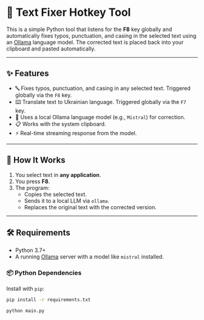 # 📝 Text Fixer Hotkey Tool

This is a simple Python tool that listens for the **F8** key globally and automatically fixes typos, punctuation, and casing in the selected text using an [Ollama](https://ollama.com) language model. The corrected text is placed back into your clipboard and pasted automatically.

---

## ✨ Features

- 🔤 Fixes typos, punctuation, and casing in any selected text. Triggered globally via the `F8` key.
- ⌨️ Translate text to Ukrainian language. Triggered globally via the `F7` key.
- 🧠 Uses a local Ollama language model (e.g., `Mistral`) for correction.
- 📋 Works with the system clipboard.
- ⚡ Real-time streaming response from the model.

---

## 🚀 How It Works

1. You select text in **any application**.
2. You press **F8**.
3. The program:
   - Copies the selected text.
   - Sends it to a local LLM via `ollama`.
   - Replaces the original text with the corrected version.

---

## 🛠️ Requirements

- Python 3.7+
- A running [Ollama](https://ollama.com/) server with a model like `mistral` installed.

### 📦 Python Dependencies

Install with `pip`:

```bash
pip install -r requirements.txt

python main.py
